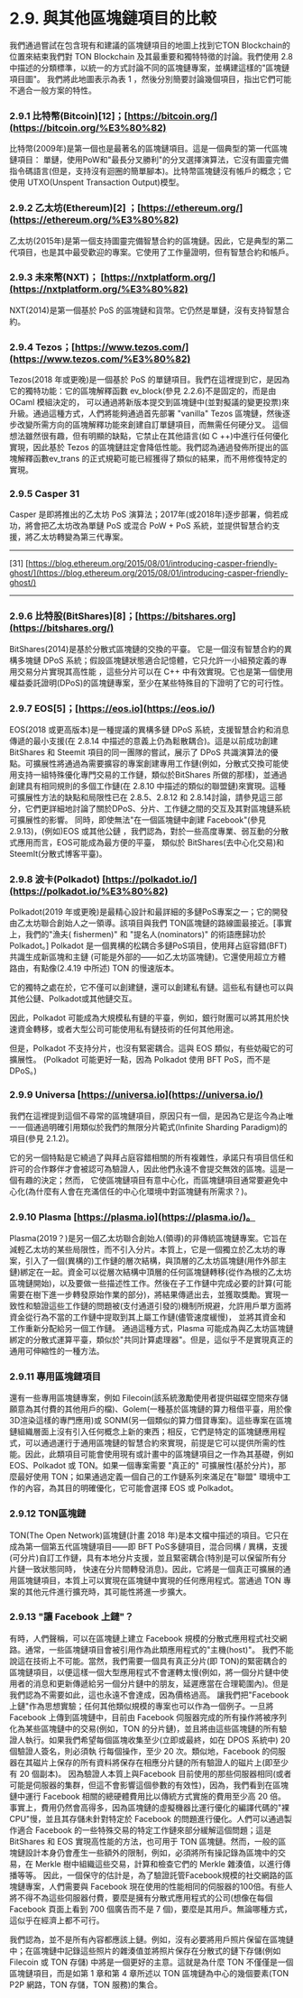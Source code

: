 # 2.9. 與其他區塊鏈項目的比較

我們通過嘗試在包含現有和建議的區塊鏈項目的地圖上找到它TON Blockchain的位置來結束我們對 TON Blockchain 及其最重要和獨特特徵的討論。我們使用 2.8 中描述的分類標準，以統一的方式討論不同的區塊鏈專案，並構建這樣的"區塊鏈項目圖"。 我們將此地圖表示為表 1 ，然後分別簡要討論幾個項目，指出它們可能不適合一般方案的特性。

### 2.9.1	比特幣(Bitcoin)[12]；[https://bitcoin.org/](https://bitcoin.org/%E3%80%82)

比特幣(2009年)是第一個也是最著名的區塊鏈項目。這是一個典型的第一代區塊鏈項目： 單鏈，使用PoW和"最長分叉勝利"的分叉選擇演算法，它沒有圖靈完備指令碼語言(但是，支持沒有迴圈的簡單腳本)。比特幣區塊鏈沒有帳戶的概念；它使用 UTXO(Unspent Transaction Output)模型。

### 2.9.2	乙太坊(Ethereum)[2] ；[https://ethereum.org/](https://ethereum.org/%E3%80%82)

乙太坊(2015年)是第一個支持圖靈完備智慧合約的區塊鏈。因此，它是典型的第二代項目，也是其中最受歡迎的專案。它使用了工作量證明，但有智慧合約和帳戶。

### 2.9.3	未來幣(NXT)； [https://nxtplatform.org/](https://nxtplatform.org/%E3%80%82)

NXT(2014)是第一個基於 PoS 的區塊鏈和貨幣。它仍然是單鏈，沒有支持智慧合約。

### 2.9.4	Tezos；[https://www.tezos.com/](https://www.tezos.com/%E3%80%82)

Tezos(2018 年或更晚)是一個基於 PoS 的單鏈項目。我們在這裡提到它，是因為它的獨特功能：它的區塊解釋函數 ev_block(參見 2.2.6)不是固定的，而是由 OCaml 模組決定的， 可以通過將新版本提交到區塊鏈中(並對擬議的變更投票)來升級。通過這種方式，人們將能夠通過首先部署 "vanilla" Tezos 區塊鏈，然後逐步改變所需方向的區塊解釋功能來創建自訂單鏈項目，而無需任何硬分叉。
這個想法雖然很有趣，但有明顯的缺點，它禁止在其他語言(如 C ++)中進行任何優化實現，因此基於 Tezos 的區塊鏈註定會降低性能。我們認為通過發佈所提出的區塊解釋函數ev_trans 的正式規範可能已經獲得了類似的結果，而不用修復特定的實現。

### 2.9.5	Casper 31

Casper 是即將推出的乙太坊 PoS 演算法；2017年(或2018年)逐步部署，倘若成功，將會把乙太坊改為單鏈 PoS 或混合 PoW + PoS 系統，並提供智慧合約支援，將乙太坊轉變為第三代專案。

---

[31] [https://blog.ethereum.org/2015/08/01/introducing-casper-friendly-ghost/](https://blog.ethereum.org/2015/08/01/introducing-casper-friendly-ghost/)

---

### 2.9.6	比特股(BitShares)[8]；[https://bitshares.org](https://bitshares.org/)

BitShares(2014)是基於分散式區塊鏈的交換的平臺。 它是一個沒有智慧合約的異構多塊鏈
DPoS 系統；假設區塊鏈狀態適合記憶體，它只允許一小組預定義的專用交易分片實現其高性能
，這些分片可以在 C++ 中有效實現。它也是第一個使用權益委託證明(DPoS)的區塊鏈專案，至少在某些特殊目的下證明了它的可行性。

### 2.9.7	EOS[5]；[https://eos.io](https://eos.io/)

EOS(2018 或更高版本)是一種提議的異構多鏈 DPoS 系統，支援智慧合約和消息傳遞的最小支援(在 2.8.14 中描述的意義上仍為鬆散耦合)。這是以前成功創建 BitShares 和 Steemit 項目的同一團隊的嘗試，展示了 DPoS 共識演算法的優點。可擴展性將通過為需要擴容的專案創建專用工作鏈(例如，分散式交換可能使用支持一組特殊優化專門交易的工作鏈，類似於BitShares 所做的那樣)，並通過創建具有相同規則的多個工作鏈(在 2.8.10 中描述的類似的聯盟鏈)來實現。這種可擴展性方法的缺點和局限性已在 2.8.5、2.8.12 和 2.8.14討論，請參見這三部分，它們更詳細地討論了關於DPoS、分片、工作鏈之間的交互及其對區塊鏈系統可擴展性的影響。
同時，即使無法"在一個區塊鏈中創建 Facebook"(參見 2.9.13)，(例如)EOS 或其他公鏈
，我們認為，對於一些高度專業、弱互動的分散式應用而言，EOS可能成為最方便的平臺，
類似於 BitShares(去中心化交易)和 SteemIt(分散式博客平臺)。

### 2.9.8	波卡(Polkadot) [https://polkadot.io/](https://polkadot.io/%E3%80%82)

Polkadot(2019 年或更晚)是最精心設計和最詳細的多鏈PoS專案之一；它的開發由乙太坊聯合創始人之一領導。該項目與我們 TON區塊鏈的路線圖最接近。[事實上，我們的"漁夫( fishermen)" 和 "提名人(nominators)" 的術語應歸功於Polkadot。]
Polkadot 是一個異構的松耦合多鏈PoS項目，使用拜占庭容錯(BFT)共識生成新區塊和主鏈
(可能是外部的——如乙太坊區塊鏈)。它還使用超立方體路由，有點像(2.4.19 中所述)
TON 的慢速版本。

它的獨特之處在於，它不僅可以創建鏈，還可以創建私有鏈。這些私有鏈也可以與其他公鏈、Polkadot或其他鏈交互。

因此，Polkadot 可能成為大規模私有鏈的平臺，例如，銀行財團可以將其用於快速資金轉移，或者大型公司可能使用私有鏈技術的任何其他用途。

但是，Polkadot 不支持分片，也沒有緊密耦合。這與 EOS 類似，有些妨礙它的可擴展性。
(Polkadot 可能更好一點，因為 Polkadot 使用 BFT PoS，而不是 DPoS。)

### 2.9.9	Universa [https://universa.io](https://universa.io/)

我們在這裡提到這個不尋常的區塊鏈項目，原因只有一個，是因為它是迄今為止唯一一個通過明確引用類似於我們的無限分片範式(Infinite Sharding Paradigm)的項目(參見 2.1.2)。

它的另一個特點是它繞過了與拜占庭容錯相關的所有複雜性，承諾只有項目信任和許可的合作夥伴才會被認可為驗證人，因此他們永遠不會提交無效的區塊。這是一個有趣的決定；然而， 它使區塊鏈項目有意中心化，而區塊鏈項目通常要避免中心化(為什麼有人會在充滿信任的中心化環境中對區塊鏈有所需求？)。

### 2.9.10	Plasma [https://plasma.io](https://plasma.io/)。

Plasma(2019？)是另一個乙太坊聯合創始人(領導)的非傳統區塊鏈專案。它旨在減輕乙太坊的某些局限性，而不引入分片。本質上，它是一個獨立於乙太坊的專案，引入了一個(異構的)工作鏈的層次結構，與頂層的乙太坊區塊鏈(用作外部主鏈)綁定在一起。資金可以從層次結構中頂層的任何區塊鏈轉移(從作為根的乙太坊區塊鏈開始)，以及要做一些描述性工作。然後在子工作鏈中完成必要的計算(可能需要在樹下進一步轉發原始作業的部分)，將結果傳遞出去，並獲取獎勵。實現一致性和驗證這些工作鏈的問題被(支付通道引發的)機制所規避，允許用戶單方面將資金從行為不當的工作鏈中提取到其上屬工作鏈(儘管速度緩慢)， 並將其資金和工作重新分配給另一個工作鏈。
通過這種方式，Plasma 可能成為與乙太坊區塊鏈綁定的分散式運算平臺，類似於"共同計算處理器"。但是，這似乎不是實現真正的通用可伸縮性的一種方法。

### 2.9.11	專用區塊鏈項目

還有一些專用區塊鏈專案，例如 Filecoin(該系統激勵使用者提供磁碟空間來存儲願意為其付費的其他用戶的檔)、Golem(一種基於區塊鏈的算力租借平臺，用於像3D渲染這樣的專門應用)或  SONM(另一個類似的算力借貸專案)。這些專案在區塊鏈組織層面上沒有引入任何概念上新的東西；相反，它們是特定的區塊鏈應用程式，可以通過運行于通用區塊鏈的智慧合約來實現，前提是它可以提供所需的性能。因此，此類項目可能會使用現有或計畫中的區塊鏈項目之一作為其基礎，例如 EOS、Polkadot 或 TON。如果一個專案需要 "真正的" 可擴展性(基於分片)，那麼最好使用 TON；如果通過定義一個自己的工作鏈系列來滿足在"聯盟" 環境中工作的內容，為其目的明確優化，它可能會選擇 EOS 或 Polkadot。

### 2.9.12	TON區塊鏈

TON(The Open Network)區塊鏈(計畫 2018 年)是本文檔中描述的項目。它只在成為第一個第五代區塊鏈項目——即 BFT PoS多鏈項目，混合同構 / 異構，支援(可分片)自訂工作鏈，具有本地分片支援，並且緊密耦合(特別是可以保留所有分片鏈一致狀態同時， 快速在分片間轉發消息)。因此，它將是一個真正可擴展的通用區塊鏈項目，本質上可以實現在區塊鏈中實現的任何應用程式。當通過 TON 專案的其他元件進行擴充時，其可能性將進一步擴大。

### 2.9.13	"讓 Facebook 上鏈"？

有時，人們聲稱，可以在區塊鏈上建立 Facebook 規模的分散式應用程式社交網路。通常，一些區塊鏈項目會被引用作為此類應用程式的"主機(host)"。
我們不能說這在技術上不可能。當然，我們需要一個具有真正分片(即 TON)的緊密耦合的區塊鏈項目，以便這樣一個大型應用程式不會運轉太慢(例如，將一個分片鏈中使用者的消息和更新傳遞給另一個分片鏈中的朋友，延遲應當在合理範圍內)。但是我們認為不需要如此，這也永遠不會達成，因為價格過高。
讓我們把"Facebook 上鏈"作為思想實驗；任何其他類似規模的專案也可以作為一個例子。一旦將 Facebook 上傳到區塊鏈中，目前由 Facebook 伺服器完成的所有操作將被序列化為某些區塊鏈中的交易(例如，TON 的分片鏈)，並且將由這些區塊鏈的所有驗證人執行。如果我們希望每個區塊收集至少(立即或最終，如在 DPOS 系統中) 20 個驗證人簽名，則必須執 行每個操作，至少 20 次。類似地，Facebook 的伺服器在其磁片上保存的所有資料將保存在相應分片鏈的所有驗證人的磁片上(即至少有 20 個副本)。
因為驗證人本質上與Facebook 目前使用的那些伺服器相同(或者可能是伺服器的集群，但這不會影響這個參數的有效性)，因為，我們看到在區塊鏈中運行 Facebook 相關的總硬體費用比以傳統方式實施的費用至少高 20 倍。
事實上，費用仍然會高得多，因為區塊鏈的虛擬機器比運行優化的編譯代碼的"裸 CPU"慢，並且其存儲未針對特定於 Facebook 的問題進行優化。人們可以通過製作適合 Facebook 的一些特殊交易的特定工作鏈來部分緩解這個問題；這是 BitShares 和 EOS 實現高性能的方法，也可用于 TON 區塊鏈。然而，一般的區塊鏈設計本身仍會產生一些額外的限制，例如，必須將所有操記錄為區塊中的交易，在 Merkle 樹中組織這些交易，計算和檢查它們的 Merkle 雜湊值，以進行傳播等等。
因此，一個保守的估計是，為了驗證託管Facebook規模的社交網路的區塊鏈專案，人們需要與 Facebook 現在使用的性能相同的伺服器的100倍。有些人將不得不為這些伺服器付費，要麼是擁有分散式應用程式的公司(想像在每個 Facebook 頁面上看到 700 個廣告而不是 7
個)，要麼是其用戶。無論哪種方式，這似乎在經濟上都不可行。

我們認為，並不是所有內容都應該上鏈。例如，沒有必要將用戶照片保留在區塊鏈中；在區塊鏈中記錄這些照片的雜湊值並將照片保存在分散式的鏈下存儲(例如 Filecoin 或 TON 存儲) 中將是一個更好的主意。這就是為什麼 TON 不僅僅是一個區塊鏈項目，而是如第 1 章和第 4 章所述以 TON 區塊鏈為中心的幾個要素(TON P2P 網路，TON 存儲，TON 服務)的集合。